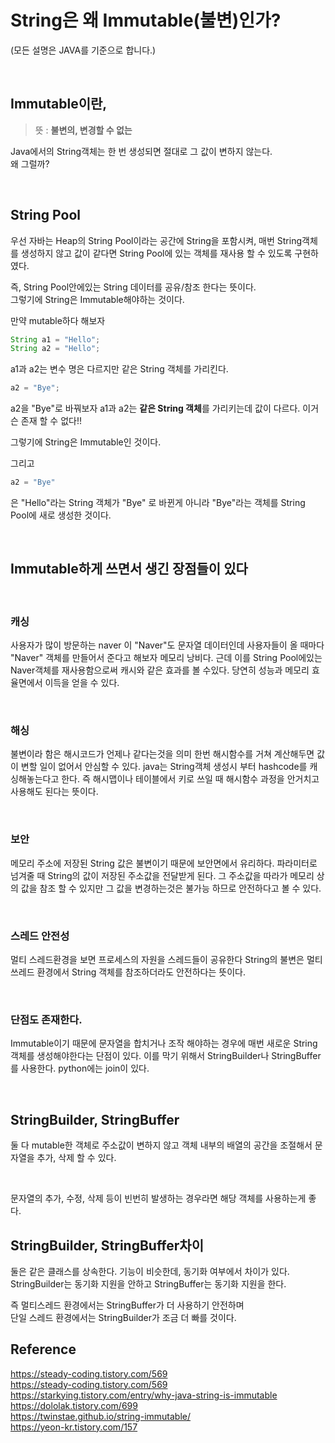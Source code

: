 
# String은 왜 Immutable(불변)인가?
(모든 설명은 JAVA를 기준으로 합니다.)

<br/>

## Immutable이란,
> 뜻 : **불변의, 변경할 수 없는** <br/>

Java에서의 String객체는 한 번 생성되면 절대로 그 값이 변하지 않는다.<br/>
왜 그럴까?

<br/>

## String Pool
우선 자바는 Heap의 String Pool이라는 공간에 String을 포함시켜,
매번 String객체를 생성하지 않고 값이 같다면 String Pool에 있는 객체를 재사용 할 수 있도록 구현하였다.

즉, String Pool안에있는 String 데이터를 공유/참조 한다는 뜻이다. <br/>
그렇기에 String은 Immutable해야하는 것이다.

만약 mutable하다 해보자

``` java
String a1 = "Hello";
String a2 = "Hello";
```

a1과 a2는 변수 명은 다르지만 같은 String 객체를 가리킨다.
``` java
a2 = "Bye";
```
a2을 "Bye"로 바꿔보자
a1과 a2는 **같은 String 객체**를 가리키는데 값이 다르다. 
이거슨 존재 할 수 없다!!

그렇기에 String은 Immutable인 것이다.


그리고 
``` java
a2 = "Bye"
```
은 "Hello"라는 String 객체가 "Bye" 로 바뀐게 아니라 "Bye"라는 객체를 String Pool에 새로 생성한 것이다.

<br/>

## Immutable하게 쓰면서 생긴 장점들이 있다
<br/>

### 캐싱
사용자가 많이 방문하는 naver
이 "Naver"도 문자열 데이터인데 사용자들이 올 때마다 "Naver" 객체를 만들어서 준다고 해보자 메모리 낭비다.
근데 이를 String Pool에있는 Naver객체를 재사용함으로써 캐시와 같은 효과를 볼 수있다. 당연히 성능과 메모리 효율면에서 이득을 얻을 수 있다.

<br/>

### 해싱
불변이라 함은 해시코드가 언제나 같다는것을 의미
한번 해시함수를 거쳐 계산해두면 값이 변할 일이 없어서 안심할 수 있다. 
java는 String객체 생성시 부터 hashcode를 캐싱해놓는다고 한다. 즉 해시맵이나 테이블에서 키로 쓰일 때 해시함수 과정을 안거치고 사용해도 된다는 뜻이다.


<br/>

### 보안
메모리 주소에 저장된 String 값은 불변이기 때문에 보안면에서 유리하다.
파라미터로 넘겨줄 때 String의 값이 저장된 주소값을 전달받게 된다.
그 주소값을 따라가 메모리 상의 값을 참조 할 수 있지만 그 값을 변경하는것은 불가능 하므로 안전하다고 볼 수 있다.

<br/>

### 스레드 안전성
멀티 스레드환경을 보면 프로세스의 자원을 스레드들이 공유한다
String의 불변은 멀티 쓰레드 환경에서 String 객체를 참조하더라도 안전하다는 뜻이다.


<br/>

### 단점도 존재한다.
Immutable이기 때문에 
문자열을 합치거나 조작 해야하는 경우에 매번 새로운 String 객체를 생성해야한다는 단점이 있다. 이를 막기 위해서 StringBuilder나 StringBuffer를 사용한다.
python에는 join이 있다.

<br/>

## StringBuilder, StringBuffer
둘 다 mutable한 객체로
주소값이 변하지 않고 객체 내부의 배열의 공간을 조절해서 문자열을 추가, 삭제 할 수 있다. 

<br/>

문자열의 추가, 수정, 삭제 등이 빈번히 발생하는 경우라면 해당 객체를 사용하는게 좋다.

## StringBuilder, StringBuffer차이
둘은 같은 클래스를 상속한다. 기능이 비슷한데, 동기화 여부에서 차이가 있다.<br/>
StringBuilder는 동기화 지원을 안하고
StringBuffer는 동기화 지원을 한다.
<br/>

즉 멀티스레드 환경에서는 StringBuffer가 더 사용하기 안전하며<br/>
단일 스레드 환경에서는 StringBuilder가 조금 더 빠를 것이다.





## Reference
https://steady-coding.tistory.com/569 <br/>
https://steady-coding.tistory.com/569 <br/>
https://starkying.tistory.com/entry/why-java-string-is-immutable <br/>
https://dololak.tistory.com/699 <br/>
https://twinstae.github.io/string-immutable/ <br/>
https://yeon-kr.tistory.com/157 <br/>